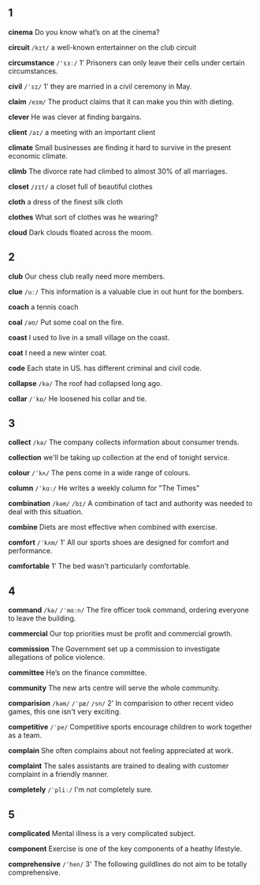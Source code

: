 ## 1
**cinema**
Do you know what’s on at the cinema?

**circuit**
`/kɪt/`
a well-known entertainner on the club circuit

**circumstance**
`/'sɜː/` 1'
Prisoners can only leave their cells under certain circumstances.

**civil**
`/ˈsɪ/` 1'
they are married in a civil ceremony in May.

**claim**
`/eɪm/`
The product claims that it can make you thin with dieting.



**clever**
He was clever at finding bargains.



**client**
`/aɪ/`
a meeting with an important client

**climate**
Small businesses are finding it hard to survive in the present economic climate.

**climb**
The divorce rate had climbed to almost 30% of all marriages.

**closet**
`/zɪt/`
a closet full of beautiful clothes

**cloth**
a dress of the finest silk cloth

**clothes**
What sort of clothes was he wearing?

**cloud**
Dark clouds floated across the moom.

## 2
**club**
Our chess club really need more members.

**clue**
`/uː/`
This information is a valuable clue in out hunt for the bombers.

**coach**
a tennis coach

**coal**
`/əʊ/`
Put some coal on the fire.

**coast**
I used to live in a small village on the coast.

**coat**
I need a new winter coat.

**code**
Each state in US. has different criminal and civil code.



**collapse**
`/kə/`
The roof had collapsed long ago.

**collar**
`/ˈkɒ/`
He loosened his collar and tie.

## 3


**collect**
`/kə/`
The company collects information about consumer trends.

**collection**
we'll be taking up collection at the end of tonight service.



**colour**
`/ˈkʌ/`
The pens come in a wide range of colours.

**column**
`/ˈkɑː/`
He writes a weekly column for "The Times"

**combination**
`/kəm/` `/bɪ/`
A combination of tact and authority was needed to deal with this situation.

**combine**
Diets are most effective when combined with exercise.

**comfort**
`/ˈkʌm/` 1'
All our sports shoes are designed for comfort and performance.

**comfortable** 1'
The bed wasn't particularly comfortable.

## 4
**command**
`/kə/` `/ˈmɑːn/`
The fire officer took command, ordering everyone to leave the building.

**commercial**
Our top priorities must be profit and commercial growth.

**commission**
The Government set up a commission to investigate allegations of police violence.

**committee**
He’s on the finance committee.

**community**
The new arts centre will serve the whole community.

**comparision**
`/kəm/` `/ˈpæ/` `/sn/` 2'
In comparision to other recent video games, this one isn't very exciting.

**competitive**
`/ˈpe/`
Competitive sports encourage children to work together as a team.

**complain**
She often complains about not feeling appreciated at work.

**complaint**
The sales assistants are trained to dealing with customer complaint in a friendly manner.

**completely**
`/ˈpliː/`
I'm not completely sure.

## 5
**complicated**
Mental illness is a very complicated subject.

**component**
Exercise is one of the key components of a heathy lifestyle.

**comprehensive**
`/ˈhen/` 3'
The following guildlines do not aim to be totally comprehensive.